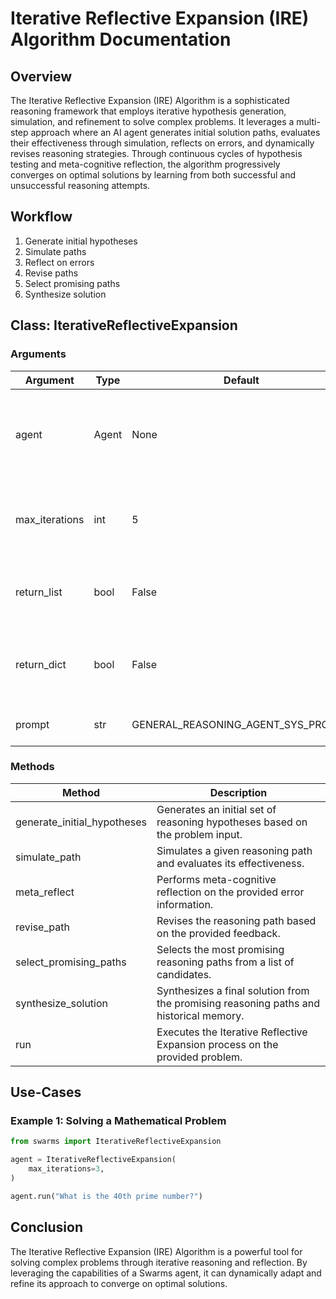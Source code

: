 # Iterative Reflective Expansion (IRE) Algorithm Documentation

## Overview

The Iterative Reflective Expansion (IRE) Algorithm is a sophisticated reasoning framework that employs iterative hypothesis generation, simulation, and refinement to solve complex problems. It leverages a multi-step approach where an AI agent generates initial solution paths, evaluates their effectiveness through simulation, reflects on errors, and dynamically revises reasoning strategies. Through continuous cycles of hypothesis testing and meta-cognitive reflection, the algorithm progressively converges on optimal solutions by learning from both successful and unsuccessful reasoning attempts.

## Workflow

1. Generate initial hypotheses
2. Simulate paths
3. Reflect on errors
4. Revise paths
5. Select promising paths
6. Synthesize solution

## Class: IterativeReflectiveExpansion

### Arguments

| Argument       | Type   | Default | Description |
|----------------|--------|---------|-------------|
| agent          | Agent  | None    | The Swarms agent instance used to perform reasoning tasks. |
| max_iterations | int    | 5       | Maximum number of iterations for the reasoning process. |
| return_list    | bool   | False   | If True, returns the conversation as a list of messages. |
| return_dict    | bool   | False   | If True, returns the conversation as a dictionary of messages. |
| prompt         | str    | GENERAL_REASONING_AGENT_SYS_PROMPT | The system prompt for the agent. |

### Methods

| Method                        | Description |
|-------------------------------|-------------|
| generate_initial_hypotheses   | Generates an initial set of reasoning hypotheses based on the problem input. |
| simulate_path                 | Simulates a given reasoning path and evaluates its effectiveness. |
| meta_reflect                  | Performs meta-cognitive reflection on the provided error information. |
| revise_path                   | Revises the reasoning path based on the provided feedback. |
| select_promising_paths        | Selects the most promising reasoning paths from a list of candidates. |
| synthesize_solution           | Synthesizes a final solution from the promising reasoning paths and historical memory. |
| run                           | Executes the Iterative Reflective Expansion process on the provided problem. |

## Use-Cases

### Example 1: Solving a Mathematical Problem

```python
from swarms import IterativeReflectiveExpansion

agent = IterativeReflectiveExpansion(
    max_iterations=3,
)

agent.run("What is the 40th prime number?")
```

## Conclusion

The Iterative Reflective Expansion (IRE) Algorithm is a powerful tool for solving complex problems through iterative reasoning and reflection. By leveraging the capabilities of a Swarms agent, it can dynamically adapt and refine its approach to converge on optimal solutions.
